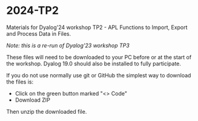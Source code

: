 # 2024-TP2
Materials for Dyalog'24 workshop TP2 - APL Functions to Import, Export and
Process Data in Files.

_Note: this is a re-run of Dyalog'23 workshop TP3_

These files will need to be downloaded to your PC before or at the start of the
workshop. Dyalog 19.0 should also be installed to fully participate.

If you do not use normally use git or GitHub the simplest way to download the
files is:

* Click on the green button marked "<> Code"
* Download ZIP

Then unzip the downloaded file.
